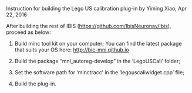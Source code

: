 
Instruction for building the Lego US calibration plug-in
by Yiming Xiao, Apr 22, 2016


After building the rest of IBIS (https://github.com/IbisNeuronav/Ibis), proceed as below:

1. Build minc tool kit on your computer;
    You can find the latest package that suits your OS here:  http://bic-mni.github.io

2. Build the package “mni_autoreg-develop” in the ‘LegoUSCali’ folder;

3. Set the software path for ‘minctracc’ in the ‘legouscaliwidget.cpp’ file;

4. Build the plug-in.
